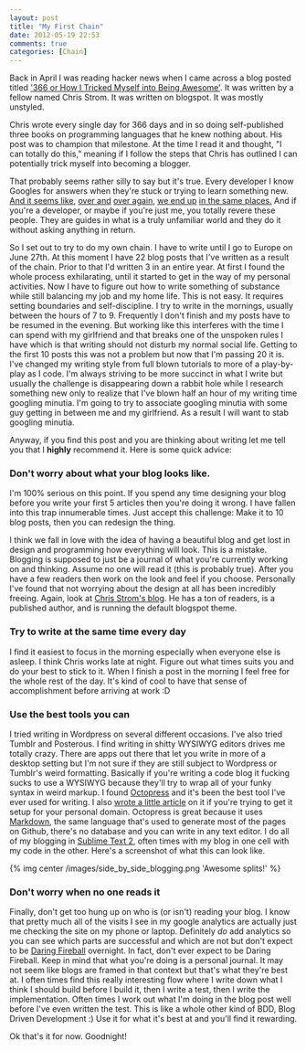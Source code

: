 ```yaml
---
layout: post
title: "My First Chain"
date: 2012-05-19 22:53
comments: true
categories: [Chain]
---
```


Back in April I was reading hacker news when I came across a blog posted titled ['366 or How I Tricked Myself into Being Awesome'](http://japhr.blogspot.com/2012/04/366-or-how-i-tricked-myself-into-being.html). It was written by a fellow named Chris Strom. It was written on blogspot. It was mostly unstyled.

Chris wrote every single day for 366 days and in so doing self-published three books on programming languages that he knew nothing about. His post was to champion that milestone. At the time I read it and thought, "I can totally do this," meaning if I follow the steps that Chris has outlined I can potentially trick myself into becoming a blogger.

That probably seems rather silly to say but it's true. Every developer I know Googles for answers when they're stuck or trying to learn something new. [And it seems like](http://css-tricks.com/), [over and](http://www.alistapart.com/) [over again](http://www.leebrimelow.com/), [we end up](http://devblog.avdi.org/) [in the same places.](http://yehudakatz.com/) And if you're a developer, or maybe if you're just me, you totally revere these people. They are guides in what is a truly unfamiliar world and they do it without asking anything in return.

So I set out to try to do my own chain. I have to write until I go to Europe on June 27th. At this moment I have 22 blog posts that I've written as a result of the chain. Prior to that I'd written 3 in an entire year. At first I found the whole process exhilarating, until it started to get in the way of my personal activities. Now I have to figure out how to write something of substance while still balancing my job and my home life. This is not easy. It requires setting boundaries and self-discipline. I try to write in the mornings, usually between the hours of 7 to 9. Frequently I don't finish and my posts have to be resumed in the evening. But working like this interferes with the time I can spend with my girlfriend and that breaks one of the unspoken rules I have which is that writing should not disturb my normal social life. Getting to the first 10 posts this was not a problem but now that I'm passing 20 it is. I've changed my writing style from full blown tutorials to more of a play-by-play as I code. I'm always striving to be more succinct in what I write but usually the challenge is disappearing down a rabbit hole while I research something new only to realize that I've blown half an hour of my writing time googling minutia. I'm going to try to associate googling minutia with some guy getting in between me and my girlfriend. As a result I will want to stab googling minutia.

Anyway, if you find this post and you are thinking about writing let me tell you that I **highly** recommend it. Here is some quick advice:

### Don't worry about what your blog looks like.

I'm 100% serious on this point. If you spend any time designing your blog before you write your first 5 articles then you're doing it wrong. I have fallen into this trap innumerable times. Just accept this challenge: Make it to 10 blog posts, then you can redesign the thing.

I think we fall in love with the idea of having a beautiful blog and get lost in design and programming how everything will look. This is a mistake. Blogging is supposed to just be a journal of what you're currently working on and thinking. Assume no one will read it (this is probably true). After you have a few readers then work on the look and feel if you choose. Personally I've found that not worrying about the design at all has been incredibly freeing. Again, look at [Chris Strom's blog](http://japhr.blogspot.com/2012/04/366-or-how-i-tricked-myself-into-being.html). He has a ton of readers, is a published author, and is running the default blogspot theme.


### Try to write at the same time every day

I find it easiest to focus in the morning especially when everyone else is asleep. I think Chris works late at night. Figure out what times suits you and do your best to stick to it. When I finish a post in the morning I feel free for the whole rest of the day. It's kind of cool to have that sense of accomplishment before arriving at work :D

### Use the best tools you can

I tried writing in Wordpress on several different occasions. I've also tried Tumblr and Posterous. I find writing in shitty WYSIWYG editors drives me totally crazy. There are apps out there that let you write in more of a desktop setting but I'm not sure if they are still subject to Wordpress or Tumblr's weird formatting. Basically if you're writing a code blog it fucking sucks to use a WYSIWYG because they'll try to wrap all of your funky syntax in weird markup. I found [Octopress](http://octopress.org/) and it's been the best tool I've ever used for writing. I also [wrote a little article](http://robdodson.me/blog/2012/04/30/custom-domain-with-octopress-and-github-pages/) on it if you're trying to get it setup for your personal domain. Octopress is great because it uses [Markdown](http://daringfireball.net/projects/markdown/), the same language that's used to generate most of the pages on Github, there's no database and you can write in any text editor. I do all of my blogging in [Sublime Text 2](http://www.sublimetext.com/2), often times with my blog in one cell with my code in the other. Here's a screenshot of what this can look like.


{% img center /images/side_by_side_blogging.png 'Awesome splits!' %}

### Don't worry when no one reads it

Finally, don't get too hung up on who is (or isn't) reading your blog. I know that pretty much all of the visits I see in my google analytics are actually just me checking the site on my phone or laptop. Definitely *do* add analytics so you can see which parts are successful and which are not but don't expect to be [Daring Fireball](http://daringfireball.net/) overnight. In fact, don't ever expect to be Daring Fireball. Keep in mind that what you're doing is a personal journal. It may not seem like blogs are framed in that context but that's what they're best at. I often times find this really interesting flow where I write down what I think I should build before I build it, then I write a test, then I write the implementation. Often times I work out what I'm doing in the blog post well before I've even written the test. This is like a whole other kind of BDD, Blog Driven Development :) Use it for what it's best at and you'll find it rewarding.

Ok that's it for now. Goodnight!




































